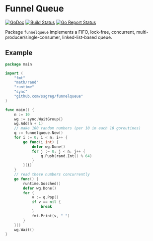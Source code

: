 # Funnel Queue

[![GoDoc](https://godoc.org/github.com/ssgreg/zerodt?status.svg)](https://godoc.org/github.com/ssgreg/zerodt)
[![Build Status](https://travis-ci.org/ssgreg/zerodt.svg?branch=master)](https://travis-ci.org/ssgreg/zerodt)
[![Go Report Status](https://goreportcard.com/badge/github.com/ssgreg/zerodt)](https://goreportcard.com/report/github.com/ssgreg/zerodt)

Package `funnelqueue` implements a FIFO, lock-free, concurrent, multi-producer/single-consumer, linked-list-based queue.

## Example

```go
package main

import (
    "fmt"
    "math/rand"
    "runtime"
    "sync"
    "github.com/ssgreg/funnelqueue"
)

func main() {
    n := 10
    wg := sync.WaitGroup{}
    wg.Add(n + 1)
    // make 100 random numbers (per 10 in each 10 goroutines)
    q := funnelqueue.New()
    for i := 0; i < n; i++ {
        go func(i int) {
            defer wg.Done()
            for j := 0; j < n; j++ {
                q.Push(rand.Int() % 64)
            }
        }(i)
    }
    // read these numbers concurrently
    go func() {
        runtime.Gosched()
        defer wg.Done()
        for {
            v := q.Pop()
            if v == nil {
                break
            }
            fmt.Print(v, " ")
        }
    }()
    wg.Wait()
}
```